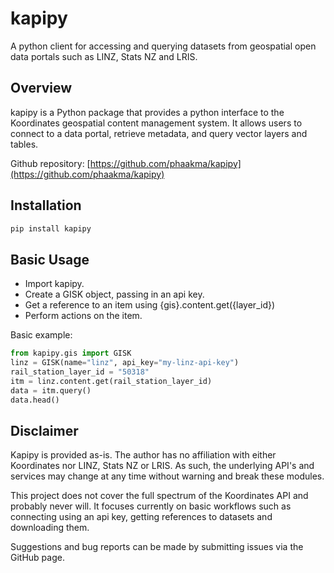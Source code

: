 # kapipy
A python client for accessing and querying datasets from geospatial open data portals such as LINZ, Stats NZ and LRIS.

## Overview  
kapipy is a Python package that provides a python interface to the Koordinates geospatial content management system. It allows users to connect to a data portal, retrieve metadata, and query vector layers and tables. 

Github repository: [https://github.com/phaakma/kapipy](https://github.com/phaakma/kapipy)

## Installation  

```bash
pip install kapipy
```

## Basic Usage  

* Import kapipy.  
* Create a GISK object, passing in an api key.  
* Get a reference to an item using {gis}.content.get({layer_id})
* Perform actions on the item.  

Basic example:  
```python
from kapipy.gis import GISK
linz = GISK(name="linz", api_key="my-linz-api-key")
rail_station_layer_id = "50318"
itm = linz.content.get(rail_station_layer_id)
data = itm.query()
data.head()
```

## Disclaimer  
Kapipy is provided as-is. The author has no affiliation with either Koordinates nor LINZ, Stats NZ or LRIS. As such, the underlying API's and services may change at any time without warning and break these modules.  

This project does not cover the full spectrum of the Koordinates API and probably never will. It focuses currently on basic workflows such as connecting using an api key, getting references to datasets and downloading them.  

Suggestions and bug reports can be made by submitting issues via the GitHub page.  
